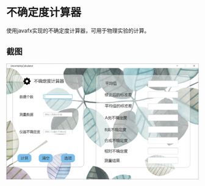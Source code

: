 # 不确定度计算器

使用javafx实现的不确定度计算器，可用于物理实验的计算。

## 截图

![image-20230813163844905](assets/image-20230813163844905.png)